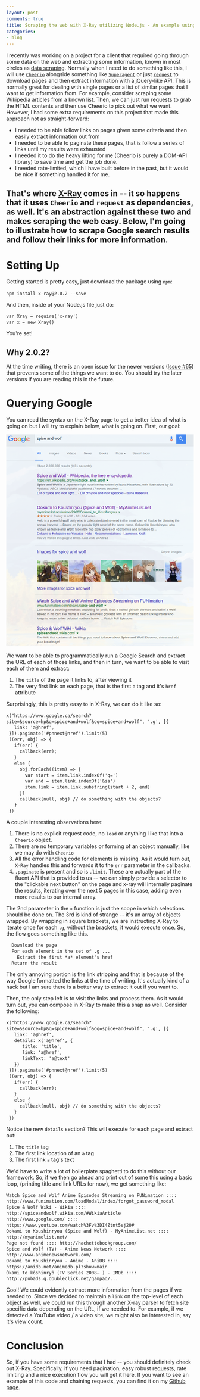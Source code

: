 ```yaml
---
layout: post
comments: true
title: Scraping the web with X-Ray utilizing Node.js - An example using Google
categories:
- blog
---
```


I recently was working on a project for a client that required going through some
data on the web and extracting some information, known in most circles as [data scraping](https://en.wikipedia.org/wiki/Data_scraping).
Normally when I need to do something like this, I will use [`Cheerio`](https://github.com/cheeriojs/cheerio) alongside something like [`Superagent`](https://github.com/visionmedia/superagent) or just [`request`](https://github.com/request/request) to download pages and then extract information with a jQuery-like API. This is normally great for dealing with single pages or a list of similar pages that I want to get information from. For example, consider scraping some Wikipedia articles from a known list. Then, we can just run requests to grab the HTML contents and then use Cheerio to pick out what we want. However, I had some extra requirements on this project that made this approach not as straight-forward:

  * I needed to be able follow links on pages given some criteria and then easily
  extract information out from
  * I needed to be able to paginate these pages, that is follow a series of links
  until my results were exhausted
  * I needed it to do the heavy lifting for me (Cheerio is purely a DOM-API library) to
  save time and get the job done.
  * I needed rate-limited, which I have built before in the past, but it would be nice
  if something handled it for me.

  That's where [X-Ray](https://github.com/request/request) comes in -- it so happens that
  it uses `Cheerio` and `request` as dependencies, as well. It's an abstraction against these
  two and makes scraping the web easy. Below, I'm going to illustrate how to scrape Google
  search results and follow their links for more information.
---

# Setting Up

Getting started is pretty easy, just download the package using `npm`:

`npm install x-ray@2.0.2 --save`

And then, inside of your Node.js file just do:

```
var Xray = require('x-ray')
var x = new Xray()
```

You're set!

## Why 2.0.2?

At the time writing, there is an open issue for the newer versions ([Issue #65](https://github.com/lapwinglabs/x-ray/issues/65)) that prevents some of the things
we want to do. You should try the later versions if you are reading this in the future.

# Querying Google

You can read the syntax on the X-Ray page to get a better idea of what is going on but I will try to explain below, what is going on.  First, our goal:

![the goal](/assets/posts/google_results.png)

We want to be able to programmatically run a Google Search and extract the URL of each of those links, and then in turn, we want to be able to visit each of them and extract:

1. The `title` of the page it links to, after viewing it
2. The very first link on each page, that is the first `a` tag and it's `href` attribute

Surprisingly, this is pretty easy to in X-Ray, we can do it like so:

```
x("https://www.google.ca/search?site=&source=hp&q=spice+and+wolf&oq=spice+and+wolf", '.g', [{
   link: 'a@href',
 }]).paginate('#pnnext@href').limit(5)
 ((err, obj) => {
   if(err) {
     callback(err);
   }
   else {
     obj.forEach((item) => {
       var start = item.link.indexOf('q=')
       var end = item.link.indexOf('&sa')
       item.link = item.link.substring(start + 2, end)
     })
     callback(null, obj) // do something with the objects?
   }   
 })
```

A couple interesting observations here:

1. There is no explicit request code, no `load` or anything l ike that into a `Cheerio` object.
2. There are no temporary variables or forming of an object manually, like we may do with `Cheerio`
3. All the error handling code for elements is missing. As it would turn out, `X-Ray` handles this and forwards it to the `err` parameter in the callbacks.
4. `.paginate` is present and so is `.limit`. These are actually part of the fluent API that is provided to us -- we can simply provide a selector to the "clickable next button" on the page and x-ray will internally paginate the results, iterating over the next 5 pages in this case, adding even more results to our internal array.

The 2nd parameter in the `x` function is just the scope in which selections should be done on. The 3rd is kind of strange -- it's an array of objects wrapped. By wrapping in square brackets, we are instructing X-Ray to iterate once for each `.g`, without the brackets, it would execute once. So, the flow goes something like this.

```
  Download the page
  For each element in the set of .g ...
    Extract the first *a* element's href
  Return the result
```

The only annoying portion is the link stripping and that is because of the way Google formatted the links at the time of writing. It's actually kind of a hack but I am sure there is a better way to extract it out if you want to.

Then, the only step left is to visit the links and process them. As it would turn out, you can compose in X-Ray to make this a snap as well. Consider the following:

```
x("https://www.google.ca/search?site=&source=hp&q=spice+and+wolf&oq=spice+and+wolf", '.g', [{
   link: 'a@href',
   details: x('a@href', {
      title: 'title',
      link: 'a@href',
      linkText: 'a@text'
   })
 }]).paginate('#pnnext@href').limit(5)
 ((err, obj) => {
   if(err) {
     callback(err);
   }
   else {
     callback(null, obj) // do something with the objects?
   }   
 })
```

Notice the new `details` section? This will execute for each page and extract out:

1. The `title` tag
2. The first link location of an `a` tag
3. The first link `a` tag's text

We'd have to write a lot of boilerplate spaghetti to do this without our framework. So,
if we then go ahead and print out of some this using a basic loop, (printing title and link URLs for now), we get something like:

```
Watch Spice and Wolf Anime Episodes Streaming on FUNimation :::: http://www.funimation.com/loadModal/index/forgot_password_modal
Spice & Wolf Wiki - Wikia :::: http://spiceandwolf.wikia.com/#WikiaArticle
http://www.google.com/ :::: https://www.youtube.com/watch%3Fv%3DI4Ztnt5ej20#
Ookami to Koushinryou (Spice and Wolf) - MyAnimeList.net :::: http://myanimelist.net/
Page not found :::: http://hachettebookgroup.com/
Spice and Wolf (TV) - Anime News Network :::: http://www.animenewsnetwork.com/
Ookami to Koushinryou - Anime - AniDB :::: https://anidb.net/animedb.pl?show=main
Ôkami to kôshinryô (TV Series 2008– ) - IMDb :::: http://pubads.g.doubleclick.net/gampad/...
```

Cool! We could evidently extract more information from the pages if we needed to. Since we decided to maintain a `link` on the top-level of each object as well, we could run this through another X-ray parser to fetch site specific data depending on the URL, if we needed to. For example, if we detected a YouTube video / a video site, we might also be interested in, say it's view count.

# Conclusion

So, if you have some requirements that I had -- you should definitely check out X-Ray. Specifically, if you need pagination, easy robust requests, rate limiting and a nice execution flow you will get it here. If you want to see an example of this code and chaining requests, you can find it on my [Github page](https://github.com/hilts-vaughan/x-ray-google).

